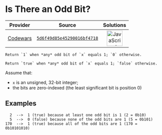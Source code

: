[_metadata_:generated]: - "true"

# Is There an Odd Bit?

<!-- INFO TABLE BEGIN -->

| Provider                                        | Source                                                                               | Solutions                                                                                                                                                    |
| :---------------------------------------------: | :----------------------------------------------------------------------------------: | :----------------------------------------------------------------------------------------------------------------------------------------------------------: |
| [Codewars](../../../docs/providers/Codewars.md) | [`5d6f49d85e45290016bf4718`](https://www.codewars.com/kata/5d6f49d85e45290016bf4718) | [<img src="https://res.cloudinary.com/rascaltwo/image/upload/v1631924076/javascript_ehszr7.svg" alt="JavaScript" title="JavaScript" width="50" />](solve.js) |

<!-- INFO TABLE END -->

~~~if-not:ruby,python
Return `1` when *any* odd bit of `x` equals 1; `0` otherwise.
~~~
~~~if:ruby,python
Return `true` when *any* odd bit of `x` equals 1; `false` otherwise.
~~~

Assume that:
* `x` is an unsigned, 32-bit integer;
* the bits are zero-indexed (the least significant bit is position 0)


## Examples

```
  2  -->  1 (true) because at least one odd bit is 1 (2 = 0b10)
  5  -->  0 (false) because none of the odd bits are 1 (5 = 0b101)
170  -->  1 (true) because all of the odd bits are 1 (170 = 0b10101010)
```
